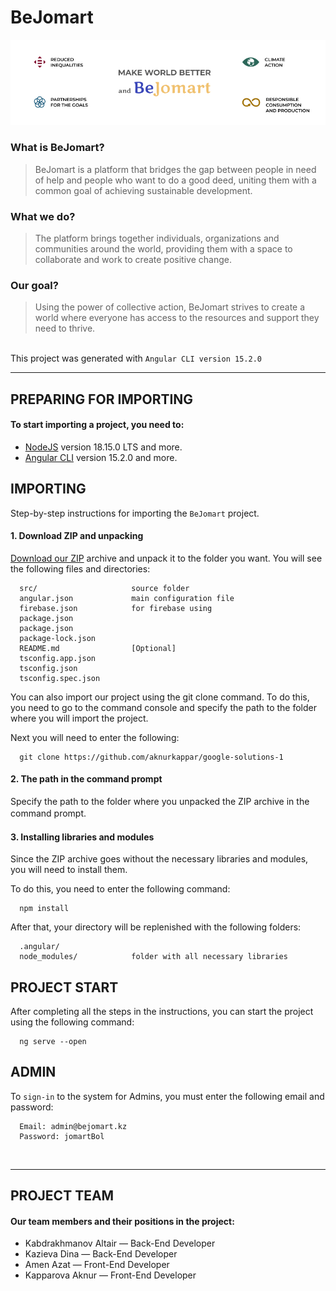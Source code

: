BeJomart
========

![BeJomart](https://github.com/aknurkappar/google-solutions-1/blob/main/bejomart.jpg)

### What is BeJomart?
> BeJomart is a platform that bridges the gap between people in need of help and people who want to do a good deed, uniting them with a common goal of achieving sustainable development.
### What we do?
> The platform brings together individuals, organizations and communities around the world, providing them with a space to collaborate and work to create positive change.
### Our goal?
> Using the power of collective action, BeJomart strives to create a world where everyone has access to the resources and support they need to thrive.  
  
⠀  
This project was generated with `Angular CLI version 15.2.0`

---

PREPARING FOR IMPORTING
-----------------------
#### To start importing a project, you need to:
* [NodeJS](https://nodejs.org/en) version 18.15.0 LTS and more.
* [Angular CLI](https://github.com/angular/angular-cli) version 15.2.0 and more.

IMPORTING
---------
Step-by-step instructions for importing the `BeJomart` project.

#### 1. Download ZIP and unpacking
[Download our ZIP](https://github.com/aknurkappar/google-solutions-1/archive/refs/heads/main.zip) archive and unpack it to the folder you want. You will see the following files and directories:

      src/                     source folder
      angular.json             main configuration file
      firebase.json            for firebase using       
      package.json
      package.json
      package-lock.json
      README.md                [Optional]
      tsconfig.app.json
      tsconfig.json
      tsconfig.spec.json  
  
      
You can also import our project using the git clone command. To do this, you need to go to the command console and specify the path to the folder where you will import the project.  

Next you will need to enter the following:
      
      git clone https://github.com/aknurkappar/google-solutions-1

#### 2. The path in the command prompt
Specify the path to the folder where you unpacked the ZIP archive in the command prompt.
 ㅤ
#### 3. Installing libraries and modules
Since the ZIP archive goes without the necessary libraries and modules, you will need to install them.

To do this, you need to enter the following command:

      npm install
      
After that, your directory will be replenished with the following folders:

      .angular/                
      node_modules/            folder with all necessary libraries
      
      
PROJECT START
-------------
After completing all the steps in the instructions, you can start the project using the following command:

      ng serve --open

ADMIN
-----
To `sign-in` to the system for Admins, you must enter the following email and password:  

      Email: admin@bejomart.kz  
      Password: jomartBol  
  ⠀  
 
---

PROJECT TEAM
------------
#### Our team members and their positions in the project:
* Kabdrakhmanov Altair — Back-End Developer
* Kazieva Dina — Back-End Developer
* Amen Azat — Front-End Developer
* Kapparova Aknur — Front-End Developer
